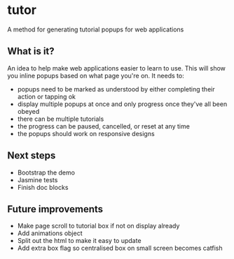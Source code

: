 # tutor

A method for generating tutorial popups for web applications

## What is it?

An idea to help make web applications easier to learn to use. This will show you inline popups based on what page you're on. It needs to:

 - popups need to be marked as understood by either completing their action or tapping ok
 - display multiple popups at once and only progress once they've all been obeyed
 - there can be multiple tutorials
 - the progress can be paused, cancelled, or reset at any time
 - the popups should work on responsive designs

## Next steps

 - Bootstrap the demo
 - Jasmine tests
 - Finish doc blocks

## Future improvements

 - Make page scroll to tutorial box if not on display already
 - Add animations object
 - Split out the html to make it easy to update
 - Add extra box flag so centralised box on small screen becomes catfish